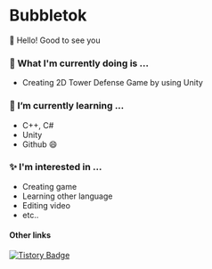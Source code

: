 # Bubbletok
👋 Hello! Good to see you

### 🔭 What I'm currently doing is ...
  - Creating 2D Tower Defense Game by using Unity
### 🌱 I’m currently learning ...
  - C++, C#
  - Unity
  - Github 😄
### ✨ l'm interested in ...
  - Creating game
  - Learning other language
  - Editing video
  - etc..
#### Other links

[![Tistory Badge](https://img.shields.io/badge/Tistory-000000?style=flat-square&logo=Tistory&link=https://trypro329.tistory.com)](https://trypro329.tistory.com)
